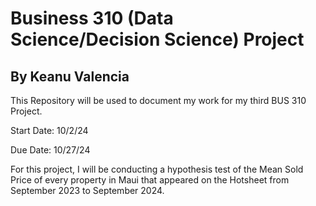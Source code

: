 <h1>Business 310 (Data Science/Decision Science) Project</h1>
<h2>By Keanu Valencia</h2>

<p>This Repository will be used to document my work for my third BUS 310 Project.</p>

<p>Start Date: 10/2/24</p>

<P>Due Date: 10/27/24</P>

<p>For this project, I will be conducting a hypothesis test of the Mean Sold Price of every property in Maui that appeared on the Hotsheet from September 2023 to September 2024.<p>

